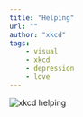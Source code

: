```yaml
---
title: "Helping"
url: ""
author: "xkcd"
tags:
    - visual
    - xkcd
    - depression
    - love
---
```

![xkcd helping](/images/art/xkcd-helping.png)